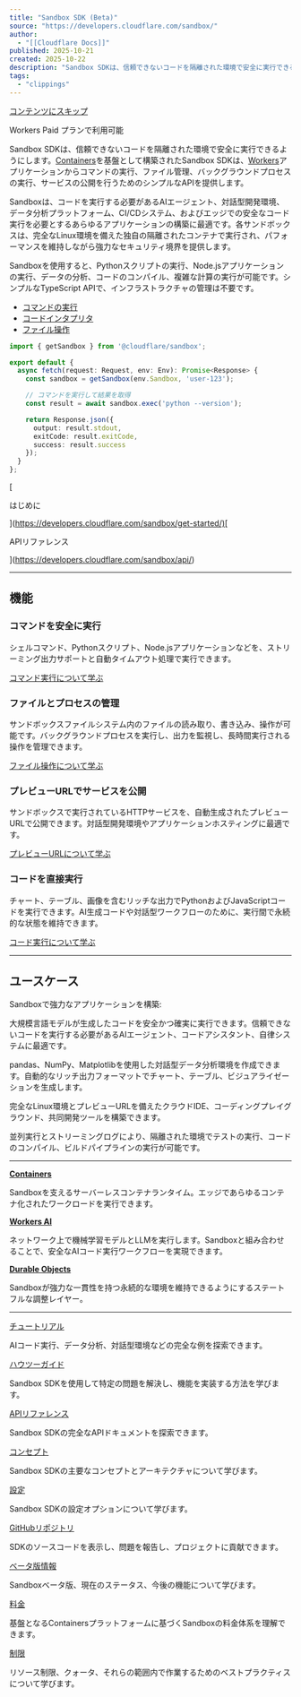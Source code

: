 ```yaml
---
title: "Sandbox SDK (Beta)"
source: "https://developers.cloudflare.com/sandbox/"
author:
  - "[[Cloudflare Docs]]"
published: 2025-10-21
created: 2025-10-22
description: "Sandbox SDKは、信頼できないコードを隔離された環境で安全に実行できるようにします。Containersを基盤として構築されたSandbox SDKは、Workersアプリケーションからコマンドの実行、ファイル管理、バックグラウンドプロセスの実行、サービスの公開を行うためのシンプルなAPIを提供します。"
tags:
  - "clippings"
---
```

[コンテンツにスキップ](https://developers.cloudflare.com/sandbox/#_top)

Workers Paid プランで利用可能

Sandbox SDKは、信頼できないコードを隔離された環境で安全に実行できるようにします。[Containers](https://developers.cloudflare.com/containers/)を基盤として構築されたSandbox SDKは、[Workers](https://developers.cloudflare.com/workers/)アプリケーションからコマンドの実行、ファイル管理、バックグラウンドプロセスの実行、サービスの公開を行うためのシンプルなAPIを提供します。

Sandboxは、コードを実行する必要があるAIエージェント、対話型開発環境、データ分析プラットフォーム、CI/CDシステム、およびエッジでの安全なコード実行を必要とするあらゆるアプリケーションの構築に最適です。各サンドボックスは、完全なLinux環境を備えた独自の隔離されたコンテナで実行され、パフォーマンスを維持しながら強力なセキュリティ境界を提供します。

Sandboxを使用すると、Pythonスクリプトの実行、Node.jsアプリケーションの実行、データの分析、コードのコンパイル、複雑な計算の実行が可能です。シンプルなTypeScript APIで、インフラストラクチャの管理は不要です。

- [コマンドの実行](https://developers.cloudflare.com/sandbox/#tab-panel-810)
- [コードインタプリタ](https://developers.cloudflare.com/sandbox/#tab-panel-811)
- [ファイル操作](https://developers.cloudflare.com/sandbox/#tab-panel-812)

```typescript
import { getSandbox } from '@cloudflare/sandbox';

export default {
  async fetch(request: Request, env: Env): Promise<Response> {
    const sandbox = getSandbox(env.Sandbox, 'user-123');

    // コマンドを実行して結果を取得
    const result = await sandbox.exec('python --version');

    return Response.json({
      output: result.stdout,
      exitCode: result.exitCode,
      success: result.success
    });
  }
};
```

[

はじめに

](<https://developers.cloudflare.com/sandbox/get-started/)[>

APIリファレンス

](<https://developers.cloudflare.com/sandbox/api/>)

---

## 機能

### コマンドを安全に実行

シェルコマンド、Pythonスクリプト、Node.jsアプリケーションなどを、ストリーミング出力サポートと自動タイムアウト処理で実行できます。

[コマンド実行について学ぶ](https://developers.cloudflare.com/sandbox/guides/execute-commands/)

### ファイルとプロセスの管理

サンドボックスファイルシステム内のファイルの読み取り、書き込み、操作が可能です。バックグラウンドプロセスを実行し、出力を監視し、長時間実行される操作を管理できます。

[ファイル操作について学ぶ](https://developers.cloudflare.com/sandbox/guides/manage-files/)

### プレビューURLでサービスを公開

サンドボックスで実行されているHTTPサービスを、自動生成されたプレビューURLで公開できます。対話型開発環境やアプリケーションホスティングに最適です。

[プレビューURLについて学ぶ](https://developers.cloudflare.com/sandbox/guides/expose-services/)

### コードを直接実行

チャート、テーブル、画像を含むリッチな出力でPythonおよびJavaScriptコードを実行できます。AI生成コードや対話型ワークフローのために、実行間で永続的な状態を維持できます。

[コード実行について学ぶ](https://developers.cloudflare.com/sandbox/guides/code-execution/)

---

## ユースケース

Sandboxで強力なアプリケーションを構築:

大規模言語モデルが生成したコードを安全かつ確実に実行できます。信頼できないコードを実行する必要があるAIエージェント、コードアシスタント、自律システムに最適です。

pandas、NumPy、Matplotlibを使用した対話型データ分析環境を作成できます。自動的なリッチ出力フォーマットでチャート、テーブル、ビジュアライゼーションを生成します。

完全なLinux環境とプレビューURLを備えたクラウドIDE、コーディングプレイグラウンド、共同開発ツールを構築できます。

並列実行とストリーミングログにより、隔離された環境でテストの実行、コードのコンパイル、ビルドパイプラインの実行が可能です。

---

**[Containers](https://developers.cloudflare.com/containers/)**

Sandboxを支えるサーバーレスコンテナランタイム。エッジであらゆるコンテナ化されたワークロードを実行できます。

**[Workers AI](https://developers.cloudflare.com/workers-ai/)**

ネットワーク上で機械学習モデルとLLMを実行します。Sandboxと組み合わせることで、安全なAIコード実行ワークフローを実現できます。

**[Durable Objects](https://developers.cloudflare.com/durable-objects/)**

Sandboxが強力な一貫性を持つ永続的な環境を維持できるようにするステートフルな調整レイヤー。

---

[チュートリアル](https://developers.cloudflare.com/sandbox/tutorials/)

AIコード実行、データ分析、対話型環境などの完全な例を探索できます。

[ハウツーガイド](https://developers.cloudflare.com/sandbox/guides/)

Sandbox SDKを使用して特定の問題を解決し、機能を実装する方法を学びます。

[APIリファレンス](https://developers.cloudflare.com/sandbox/api/)

Sandbox SDKの完全なAPIドキュメントを探索できます。

[コンセプト](https://developers.cloudflare.com/sandbox/concepts/)

Sandbox SDKの主要なコンセプトとアーキテクチャについて学びます。

[設定](https://developers.cloudflare.com/sandbox/configuration/)

Sandbox SDKの設定オプションについて学びます。

[GitHubリポジトリ](https://github.com/cloudflare/sandbox-sdk)

SDKのソースコードを表示し、問題を報告し、プロジェクトに貢献できます。

[ベータ版情報](https://developers.cloudflare.com/sandbox/platform/beta-info/)

Sandboxベータ版、現在のステータス、今後の機能について学びます。

[料金](https://developers.cloudflare.com/sandbox/platform/pricing/)

基盤となるContainersプラットフォームに基づくSandboxの料金体系を理解できます。

[制限](https://developers.cloudflare.com/sandbox/platform/limits/)

リソース制限、クォータ、それらの範囲内で作業するためのベストプラクティスについて学びます。
